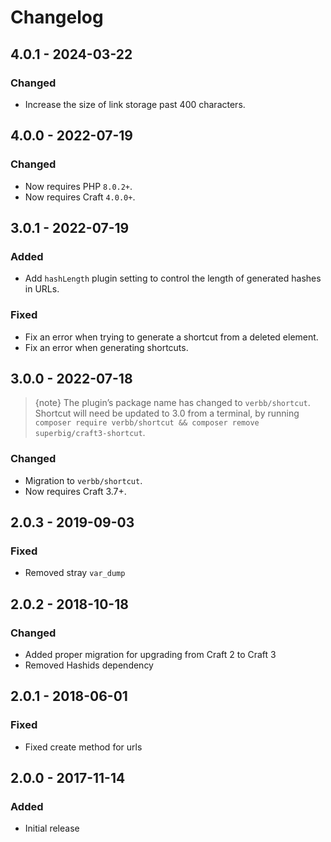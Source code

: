 # Changelog

## 4.0.1 - 2024-03-22

### Changed
- Increase the size of link storage past 400 characters.

## 4.0.0 - 2022-07-19

### Changed
- Now requires PHP `8.0.2+`.
- Now requires Craft `4.0.0+`.

## 3.0.1 - 2022-07-19

### Added
- Add `hashLength` plugin setting to control the length of generated hashes in URLs.

### Fixed
- Fix an error when trying to generate a shortcut from a deleted element.
- Fix an error when generating shortcuts.

## 3.0.0 - 2022-07-18

> {note} The plugin’s package name has changed to `verbb/shortcut`. Shortcut will need be updated to 3.0 from a terminal, by running `composer require verbb/shortcut && composer remove superbig/craft3-shortcut`.

### Changed
- Migration to `verbb/shortcut`.
- Now requires Craft 3.7+.

## 2.0.3 - 2019-09-03

### Fixed
- Removed stray `var_dump`

## 2.0.2 - 2018-10-18

### Changed
- Added proper migration for upgrading from Craft 2 to Craft 3
- Removed Hashids dependency

## 2.0.1 - 2018-06-01

### Fixed
- Fixed create method for urls

## 2.0.0 - 2017-11-14

### Added
- Initial release
